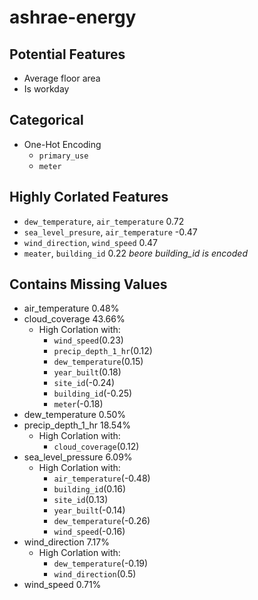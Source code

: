 # ashrae-energy  
## Potential Features  
  - Average floor area
  - Is workday
  
## Categorical  
  - One-Hot Encoding  
      - ```primary_use```
      - ```meter```
      

## Highly Corlated Features  
  - ```dew_temperature```, ```air_temperature``` 0.72
  - ```sea_level_presure```, ```air_temperature``` -0.47
  - ```wind_direction```, ```wind_speed``` 0.47
  - ```meater```, ```building_id``` 0.22 *beore building_id is encoded* 

## Contains Missing Values  
  - air_temperature        0.48%
  - cloud_coverage        43.66%
    - High Corlation with:
      - ```wind_speed```(0.23)
      - ```precip_depth_1_hr```(0.12)
      - ```dew_temperature```(0.15)
      - ```year_built```(0.18)
      - ```site_id```(-0.24)
      - ```building_id```(-0.25)
      - ```meter```(-0.18)
  - dew_temperature        0.50%
  - precip_depth_1_hr     18.54%
    - High Corlation with:
      - ```cloud_coverage```(0.12)
  - sea_level_pressure     6.09%
    - High Corlation with:
      - ```air_temperature```(-0.48)
      - ```building_id```(0.16)
      - ```site_id```(0.13)
      - ```year_built```(-0.14)
      - ```dew_temperature```(-0.26)
      - ```wind_speed```(-0.16)
  - wind_direction         7.17%
    - High Corlation with:
      - ```dew_temperature```(-0.19)
      - ```wind_direction```(0.5)
  - wind_speed             0.71%